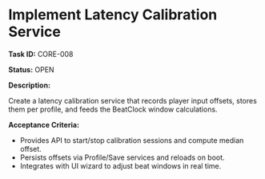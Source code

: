 # Implement Latency Calibration Service

**Task ID:** CORE-008

**Status:** OPEN

**Description:**

Create a latency calibration service that records player input offsets, stores them per profile, and feeds the BeatClock window calculations.

**Acceptance Criteria:**

- Provides API to start/stop calibration sessions and compute median offset.
- Persists offsets via Profile/Save services and reloads on boot.
- Integrates with UI wizard to adjust beat windows in real time.
